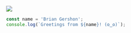 <p>
    <a href="https://unsplash.com/@krisroller?utm_source=unsplash&amp;utm_medium=referral&amp;utm_content=creditCopyText"><img src="https://images.unsplash.com/photo-1468276311594-df7cb65d8df6?ixlib=rb-1.2.1&ixid=eyJhcHBfaWQiOjM4MDM3fQ&w=854&h=120&fit=crop&mask=corners&&corner-radius=20,20,0,0&txt=Photo%20by%20Kristopher%20Roller.&txt-size=14&txt-pad=6&txt-align=bottom,right&txt-color=FFF&txt-font=sans-serif&fp-x=.825&fp-y=.35" /></a>
</p>

```JavaScript
const name = 'Brian Gershon';
console.log(`Greetings from ${name}! (ʘ‿ʘ)`);
```

<!--
**briangershon/briangershon** is a ✨ _special_ ✨ repository because its `README.md` (this file) appears on your GitHub profile.

Here are some ideas to get you started:

- 🔭 I’m currently working on ...
- 🌱 I’m currently learning ...
- 👯 I’m looking to collaborate on ...
- 🤔 I’m looking for help with ...
- 💬 Ask me about ...
- 📫 How to reach me: ...
- 😄 Pronouns: ...
- ⚡ Fun fact: ...
-->
